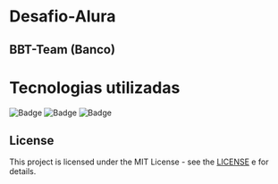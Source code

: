 # Desafio-Alura

## BBT-Team (Banco)

# Tecnologias utilizadas

![Badge](https://img.shields.io/badge/HTML5-E34F26?style=for-the-badge&logo=html5&logoColor=white)  ![Badge](https://img.shields.io/badge/CSS3-1572B6?style=for-the-badge&logo=css3&logoColor=ghost) ![Badge](https://img.shields.io/badge/JavaScript-323330?style=for-the-badge&logo=javascript&logoColor=ghost)

## License
This project is licensed under the MIT License - see the [LICENSE](https://opensource.org/licenses/MIT) e for details.
